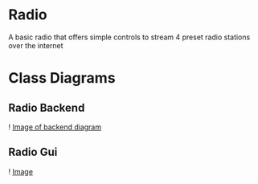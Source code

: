 # Radio
A basic radio that offers simple controls to stream 4 preset radio stations over the internet

# Class Diagrams

## Radio Backend
! [Image of backend diagram](/ReadMeImages/BackEndClassDiagram.png)

## Radio Gui
! [Image](/ReadMeImages/GUIClassDiagram.png)
